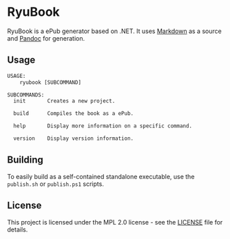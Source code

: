 # RyuBook

RyuBook is a ePub generator based on .NET. It uses [Markdown](https://daringfireball.net/projects/markdown/syntax) as a source and [Pandoc](https://pandoc.org/) for generation.

## Usage

```txt
USAGE:
    ryubook [SUBCOMMAND]

SUBCOMMANDS:
  init       Creates a new project.

  build      Compiles the book as a ePub.

  help       Display more information on a specific command.

  version    Display version information.
```

## Building

To easily build as a self-contained standalone executable, use the ``publish.sh`` or ``publish.ps1`` scripts.

## License

This project is licensed under the MPL 2.0 license - see the [LICENSE](LICENSE) file for details.
